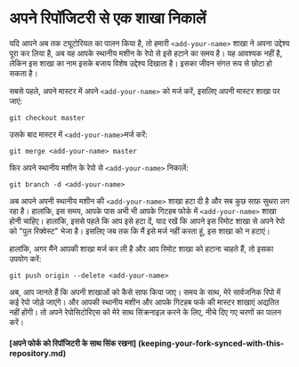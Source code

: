 # अपने रिपॉजिटरी से एक शाखा निकालें

यदि आपने अब तक ट्यूटोरियल का पालन किया है, तो हमारी `<add-your-name>` शाखा ने अपना उद्देश्य पूरा कर लिया है, अब यह आपके स्थानीय मशीन के रेपो से इसे हटाने का समय है। यह आवश्यक नहीं है, लेकिन इस शाखा का नाम इसके बजाय विशेष उद्देश्य दिखाता है। इसका जीवन संगत रूप से छोटा हो सकता है।

सबसे पहले, अपने मास्टर में अपने `<add-your-name>` को मर्ज करें, इसलिए अपनी मास्टर शाखा पर जाएं:
```
git checkout master
```

उसके बाद मास्टर में `<add-your-name>`मर्ज करें:
```
git merge <add-your-name> master
```

फिर अपने स्थानीय मशीन के रेपो से `<add-your-name>` निकालें:
```
git branch -d <add-your-name>
```

अब आपने अपनी स्थानीय मशीन की `<add-your-name>` शाखा हटा दी है और सब कुछ साफ़ सुथरा लग रहा है।
हालांकि, इस समय, आपके पास अभी भी आपके गिटहब फोर्क में `<add-your-name>` शाखा होनी चाहिए। हालांकि, इससे पहले कि आप इसे हटा दें, याद रखें कि आपने इस रिमोट शाखा से अपने रेपो को "पुल रिक्वेस्ट" भेजा है। इसलिए जब तक कि मैं इसे मर्ज नहीं करता हूं, इस शाखा को न हटाएं।

हालांकि, अगर मैंने आपकी शाखा मर्ज कर ली है और आप रिमोट शाखा को हटाना चाहते हैं, तो इसका उपयोग करें:
```
git push origin --delete <add-your-name>
```

अब, आप जानते हैं कि अपनी शाखाओं को कैसे साफ किया जाए।
समय के साथ, मेरे सार्वजनिक रिपो में कई रेपो जोड़े जाएंगे। और आपकी स्थानीय मशीन और आपके गिटहब फर्क की मास्टर शाखाएं अद्यतित नहीं होंगी। तो अपने रेपोसिटोरिएस को मेरे साथ सिंक्रनाइज़ करने के लिए, नीचे दिए गए चरणों का पालन करें।

#### [अपने फोर्क को रिपॉजिटरी के साथ सिंक रखना] (keeping-your-fork-synced-with-this-repository.md)
